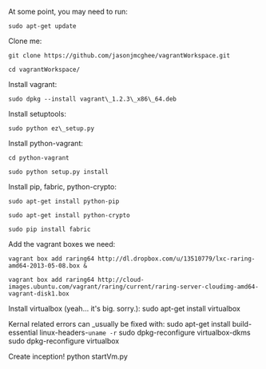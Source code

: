 At some point, you may need to run:

	sudo apt-get update


Clone me:

	git clone https://github.com/jasonjmcghee/vagrantWorkspace.git

	cd vagrantWorkspace/


Install vagrant:

	sudo dpkg --install vagrant\_1.2.3\_x86\_64.deb


Install setuptools:

	sudo python ez\_setup.py


Install python-vagrant:

	cd python-vagrant

	sudo python setup.py install


Install pip, fabric, python-crypto:

	sudo apt-get install python-pip

	sudo apt-get install python-crypto

	sudo pip install fabric


Add the vagrant boxes we need:

	vagrant box add raring64 http://dl.dropbox.com/u/13510779/lxc-raring-amd64-2013-05-08.box &

	vagrant box add raring64 http://cloud-images.ubuntu.com/vagrant/raring/current/raring-server-cloudimg-amd64-vagrant-disk1.box


Install virtualbox (yeah... it's big. sorry.):
	sudo apt-get install virtualbox

Kernal related errors can _usually be fixed with:
	sudo apt-get install build-essential linux-headers-`uname -r`
	sudo dpkg-reconfigure virtualbox-dkms 
	sudo dpkg-reconfigure virtualbox

Create inception!
	python startVm.py
